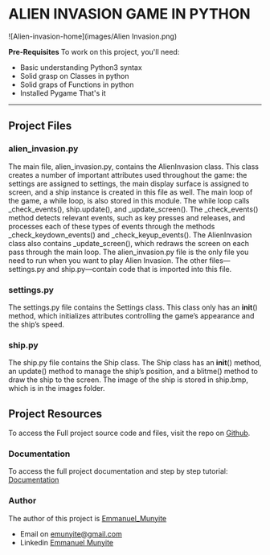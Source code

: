 # ALIEN INVASION GAME IN PYTHON

![Alien-invasion-home](images/Alien Invasion.png)

**Pre-Requisites**
To work on this project, you'll need:
- Basic understanding Python3 syntax
- Solid grasp on Classes in python
- Solid graps of Functions in python
- Installed Pygame
That's it
---
##  Project Files

### alien_invasion.py
The main file, alien_invasion.py, contains the AlienInvasion class. This class
creates a number of important attributes used throughout the game: the
settings are assigned to settings, the main display surface is assigned to
screen, and a ship instance is created in this file as well. The main loop of
the game, a while loop, is also stored in this module. The while loop calls
_check_events(), ship.update(), and _update_screen().
The _check_events() method detects relevant events, such as key
presses and releases, and processes each of these types of events through
the methods _check_keydown_events() and _check_keyup_events(). The AlienInvasion class also
contains _update_screen(), which redraws the screen on each pass through
the main loop.
The alien_invasion.py file is the only file you need to run when you want
to play Alien Invasion. The other files—settings.py and ship.py—contain code
that is imported into this file.

### settings.py
The settings.py file contains the Settings class. This class only has an __init__()
method, which initializes attributes controlling the game’s appearance and
the ship’s speed.

### ship.py
The ship.py file contains the Ship class. The Ship class has an __init__()
method, an update() method to manage the ship’s position, and a blitme()
method to draw the ship to the screen. The image of the ship is stored in
ship.bmp, which is in the images folder.


##  Project Resources
To access the Full project source code and files, visit the repo on [Github](https://github.com/munyite001/Alien-Invasion-Game-Python).

### Documentation
To access the full project documentation and step by step tutorial: [Documentation](DOCUMENTATION.md)

### Author
The author of this project is [Emmanuel_Munyite](https://github.com/munyite001)
- Email on <emunyite@gmail.com>
- Linkedin [Emmanuel Munyite](https://www.linkedin.com/in/emmanuel-munyite-68545023a/?lipi=urn%3Ali%3Apage%3Ad_flagship3_feed%3B08aMskKBRQu1mVw9TyWKkw%3D%3D)


